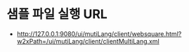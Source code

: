 # 샘플 파일 실행 URL
* http://127.0.0.1:9080/ui/mutiLang/client/websquare.html?w2xPath=/ui/mutiLang/client/clientMultiLang.xml
